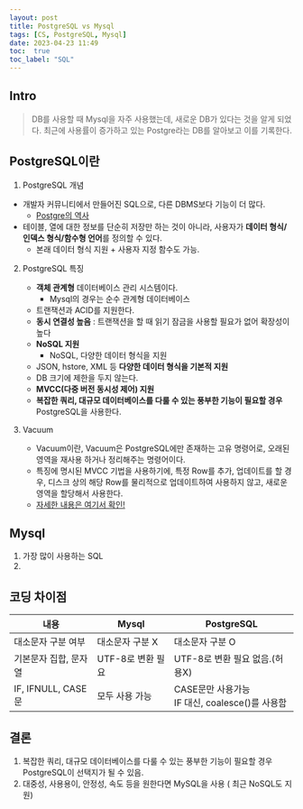 ```yaml
---
layout: post
title: PostgreSQL vs Mysql
tags: [CS, PostgreSQL, Mysql]
date: 2023-04-23 11:49
toc:  true
toc_label: "SQL"
---
```

## Intro
> DB를 사용할 때 Mysql을 자주 사용했는데, 새로운 DB가 있다는 것을 알게 되었다. 최근에 사용률이 증가하고 있는 Postgre라는 DB를 알아보고 이를 기록한다.

## PostgreSQL이란
1. PostgreSQL 개념
- 개발자 커뮤니티에서 만들어진 SQL으로, 다른 DBMS보다 기능이 더 많다.
    - [Postgre의 역사](https://sungsoo.github.io/2014/08/01/postgresql.md.html)
- 테이블, 열에 대한 정보를 단순히 저장만 하는 것이 아니라, 사용자가 **데이터 형식/인덱스 형식/함수형 언어**를 정의할 수 있다.
    - 본래 데이터 형식 지원 + 사용자 지정 함수도 가능.

2. PostgreSQL 특징
    - **객체 관계형** 데이터베이스 관리 시스템이다.
        - Mysql의 경우는 순수 관계형 데이터베이스
    - 트랜잭션과 ACID를 지원한다. 
    - **동시 연결성 높음** : 트랜잭션을 할 때 읽기 잠금을 사용할 필요가 없어 확장성이 높다
    - **NoSQL 지원**
        - NoSQL, 다양한 데이터 형식을 지원
    - JSON, hstore, XML 등 **다양한 데이터 형식을 기본적 지원**
    - DB 크기에 제한을 두지 않는다.
    - **MVCC(다중 버전 동시성 제어) 지원**
    - **복잡한 쿼리, 대규모 데이터베이스를 다룰 수 있는 풍부한 기능이 필요할 경우** PostgreSQL을 사용한다.

3. Vacuum
    - Vacuum이란, Vacuum은 PostgreSQL에만 존재하는 고유 명령어로, 오래된 영역을 재사용 하거나 정리해주는 명령어이다.
    - 특징에 명시된 MVCC 기법을 사용하기에, 특정 Row를 추가, 업데이트를 할 경우, 디스크 상의 해당 Row를 물리적으로 업데이트하여 사용하지 않고, 새로운 영역을 할당해서 사용한다.
    - [자세한 내용은 여기서 확인!](https://mangkyu.tistory.com/71)

## Mysql
1. 가장 많이 사용하는 SQL
2. 

## 코딩 차이점
|내용|Mysql|PostgreSQL|
|---|---|---|
|대소문자 구분 여부|대소문자 구분 X|대소문자 구분 O|  
|기본문자 집합, 문자열|UTF-8로 변환 필요|UTF-8로 변환 필요 없음.(허용X)|
|IF, IFNULL, CASE문|모두 사용 가능|CASE문만 사용가능<br>IF 대신, coalesce()를 사용함|

## 결론
1. 복잡한 쿼리, 대규모 데이터베이스를 다룰 수 있는 풍부한 기능이 필요할 경우 PostgreSQL이 선택지가 될 수 있음.
2. 대중성, 사용용이, 안정성, 속도 등을 원한다면 MySQL을 사용 ( 최근 NoSQL도 지원)